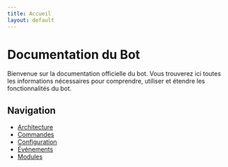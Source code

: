 ```yaml
---
title: Accueil
layout: default
---
```


<div class="mdl-grid">
  <div class="mdl-cell mdl-cell--12-col">
    <h1 class="mdl-typography--display-2">Documentation du Bot</h1>
    <p class="mdl-typography--headline">
      Bienvenue sur la documentation officielle du bot. Vous trouverez ici toutes les informations nécessaires pour comprendre, utiliser et étendre les fonctionnalités du bot.
    </p>
  </div>
</div>

<div class="mdl-grid">
  <div class="mdl-cell mdl-cell--12-col">
    <h2 class="mdl-typography--display-1">Navigation</h2>
    <ul class="mdl-list">
      <li class="mdl-list__item">
        <a href="{% link architecture.md %}" class="mdl-button mdl-js-button mdl-button--raised mdl-js-ripple-effect">Architecture</a>
      </li>
      <li class="mdl-list__item">
        <a href="{% link commands.md %}" class="mdl-button mdl-js-button mdl-button--raised mdl-js-ripple-effect">Commandes</a>
      </li>
      <li class="mdl-list__item">
        <a href="{% link configuration.md %}" class="mdl-button mdl-js-button mdl-button--raised mdl-js-ripple-effect">Configuration</a>
      </li>
      <li class="mdl-list__item">
        <a href="{% link events.md %}" class="mdl-button mdl-js-button mdl-button--raised mdl-js-ripple-effect">Événements</a>
      </li>
      <li class="mdl-list__item">
        <a href="{% link modules.md %}" class="mdl-button mdl-js-button mdl-button--raised mdl-js-ripple-effect">Modules</a>
      </li>
    </ul>
  </div>
</div>
